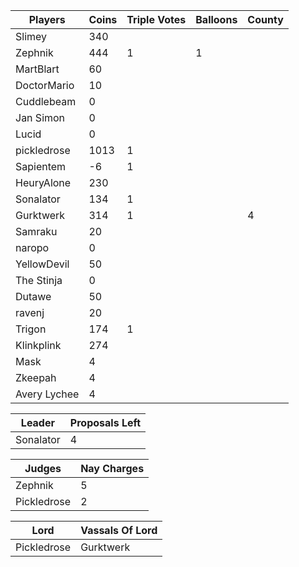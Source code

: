 | Players     | Coins | Triple Votes | Balloons | County |
|-------------|-------|--------------|----------|--------|
| Slimey      | 340   |              |          |        |
| Zephnik     |  444  |1             |1         |        |
| MartBlart   | 60    |              |          |        |
| DoctorMario |  10   |              |          |        |
| Cuddlebeam  |  0    |              |          |        |
| Jan Simon   |  0    |              |          |        |
| Lucid       |  0    |              |          |        |
| pickledrose |  1013 |1             |          |        |
| Sapientem   |   -6  |1             |          |        |
| HeuryAlone  | 230   |              |          |        |
| Sonalator   | 134   |1             |          |        |
| Gurktwerk   |   314 |1             |          |4       |
| Samraku     |20     |              |          |        |
| naropo      |  0    |              |          |        |
| YellowDevil | 50    |              |          |        |
| The Stinja  |  0    |              |          |        |
| Dutawe      | 50    |              |          |        |
| ravenj      | 20    |              |          |        |
| Trigon      |174    |1             |          |        |
| Klinkplink  |274    |              |          |        |
| Mask        |    4  |              |          |        |
| Zkeepah     |    4  |              |          |        |
| Avery Lychee|    4  |              |          |        |

|Leader      |Proposals Left|
|------------|--------------|
|Sonalator   |4             |

|Judges     |Nay Charges|
|-----------|-----------|
|Zephnik    |5          |
|Pickledrose|2          |

|Lord       | Vassals Of Lord|
|-----------|----------------|
|Pickledrose|Gurktwerk       |
